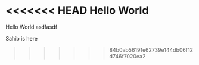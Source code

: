 <<<<<<< HEAD
Hello World
=======
Hello World asdfasdf

Sahib is here
>>>>>>> 84b0ab56191e62739e144db06f12d746f7020ea2
